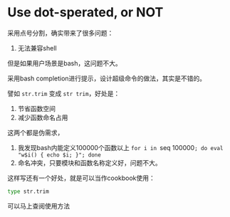 # Use dot-sperated, or NOT

采用点号分割，确实带来了很多问题：

1. 无法兼容shell

但是如果用户场景是bash，这问题不大。

采用bash completion进行提示，设计超级命令的做法，其实是不错的。

譬如 `str.trim` 变成 `str trim`，好处是：

1. 节省函数空间
2. 减少函数命名占用

这两个都是伪需求，
1. 我发现bash内能定义100000个函数以上 `for i in `seq 100000`; do eval "w$i() { echo $i; }"; done`
2. 命名冲突，只要模块和函数名称定义好，问题不大。

这样写还有一个好处，就是可以当作cookbook使用：

```bash
type str.trim
```

可以马上查阅使用方法
